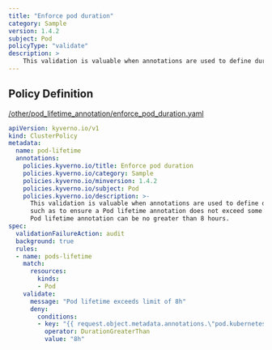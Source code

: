 ```yaml
---
title: "Enforce pod duration"
category: Sample
version: 1.4.2
subject: Pod
policyType: "validate"
description: >
    This validation is valuable when annotations are used to define durations, such as to ensure a Pod lifetime annotation does not exceed some site specific max threshold. Pod lifetime annotation can be no greater than 8 hours.
---
```


## Policy Definition
<a href="https://github.com/kyverno/policies/raw/main//other/pod_lifetime_annotation/enforce_pod_duration.yaml" target="-blank">/other/pod_lifetime_annotation/enforce_pod_duration.yaml</a>

```yaml
apiVersion: kyverno.io/v1
kind: ClusterPolicy
metadata:
  name: pod-lifetime
  annotations:
    policies.kyverno.io/title: Enforce pod duration
    policies.kyverno.io/category: Sample
    policies.kyverno.io/minversion: 1.4.2
    policies.kyverno.io/subject: Pod
    policies.kyverno.io/description: >-
      This validation is valuable when annotations are used to define durations,
      such as to ensure a Pod lifetime annotation does not exceed some site specific max threshold.
      Pod lifetime annotation can be no greater than 8 hours.
spec:
  validationFailureAction: audit
  background: true
  rules:
  - name: pods-lifetime
    match:
      resources:
        kinds:
        - Pod
    validate:
      message: "Pod lifetime exceeds limit of 8h"
      deny:
        conditions:
        - key: "{{ request.object.metadata.annotations.\"pod.kubernetes.io/lifetime\" }}"
          operator: DurationGreaterThan
          value: "8h"
```
